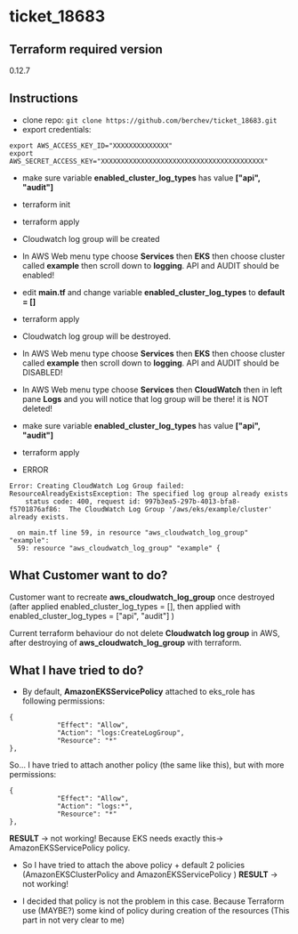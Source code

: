 # ticket_18683

## Terraform required version
0.12.7

## Instructions 
- clone repo: `git clone https://github.com/berchev/ticket_18683.git`
- export credentials:
```
export AWS_ACCESS_KEY_ID="XXXXXXXXXXXXXX"
export AWS_SECRET_ACCESS_KEY="XXXXXXXXXXXXXXXXXXXXXXXXXXXXXXXXXXXXXXXXX"
```
- make sure variable **enabled_cluster_log_types** has value **["api", "audit"]**
- terraform init
- terraform apply

- Cloudwatch log group will be created
- In AWS Web menu type choose **Services** then **EKS** then choose cluster called **example** then scroll down to **logging**. API and AUDIT should be enabled!


- edit **main.tf** and change variable **enabled_cluster_log_types** to **default = []**
- terraform apply
- Cloudwatch log group will be destroyed. 
- In AWS Web menu type choose **Services** then **EKS** then choose cluster called **example** then scroll down to **logging**. API and AUDIT should be DISABLED!

- In AWS Web menu type choose **Services** then **CloudWatch** then in left pane **Logs** and you will notice that log group will be there! it is NOT deleted!

- make sure variable **enabled_cluster_log_types** has value **["api", "audit"]**
- terraform apply

- ERROR
```
Error: Creating CloudWatch Log Group failed: ResourceAlreadyExistsException: The specified log group already exists
	status code: 400, request id: 997b3ea5-297b-4013-bfa8-f5701876af86:  The CloudWatch Log Group '/aws/eks/example/cluster' already exists.

  on main.tf line 59, in resource "aws_cloudwatch_log_group" "example":
  59: resource "aws_cloudwatch_log_group" "example" {

```
## What Customer want to do?

Customer want to recreate **aws_cloudwatch_log_group** once destroyed (after applied enabled_cluster_log_types = [], then applied with enabled_cluster_log_types = ["api", "audit"] )


Current terraform behaviour do not delete **Cloudwatch log group**  in AWS, after destroying of **aws_cloudwatch_log_group** with terraform.

## What I have tried to do?
- By default, **AmazonEKSServicePolicy** attached to eks_role has following permissions:
```
{
            "Effect": "Allow",
            "Action": "logs:CreateLogGroup",
            "Resource": "*"
},
```
So... I have tried to attach another policy (the same like this), but with more permissions:
```
{
            "Effect": "Allow",
            "Action": "logs:*",
            "Resource": "*"
},
```
**RESULT** -> not working! Because EKS needs exactly this-> AmazonEKSServicePolicy policy.

- So I have tried to attach the above policy + default 2 policies (AmazonEKSClusterPolicy and AmazonEKSServicePolicy ) 
**RESULT** -> not working!

- I decided that policy is not the problem in this case. Because Terraform use (MAYBE?) some kind of policy during creation of the resources (This part in not very clear to me)




